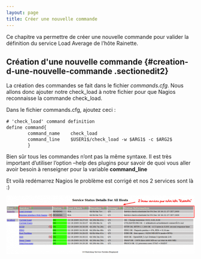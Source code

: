 ```yaml
---
layout: page
title: Créer une nouvelle commande
---
```


Ce chapitre va permettre de créer une nouvelle commande pour valider la
définition du service Load Average de l’hôte Rainette.

Création d'une nouvelle commande {#creation-d-une-nouvelle-commande .sectionedit2}
--------------------------------

La création des commandes se fait dans le fichier *commands.cfg*. Nous
allons donc ajouter notre check\_load à notre fichier pour que Nagios
reconnaisse la commande check\_load.

Dans le fichier commands.cfg, ajoutez ceci :

~~~
# 'check_load' command definition
define command{
        command_name    check_load
        command_line    $USER1$/check_load -w $ARG1$ -c $ARG2$
        }
~~~

Bien sûr tous les commandes n’ont pas la même syntaxe. Il est très
important d’utiliser l’option –help des plugins pour savoir de quoi vous
aller avoir besoin à renseigner pour la variable **command\_line**

Et voilà redémarrez Nagios le problème est corrigé et nos 2 services
sont là :)

[![](../../assets/media/nagios/nagios-debutant/nouveaux-services.png@w=700)](../../_detail/nagios/nagios-debutant/nouveaux-services.png@id=nagios%253Anagios-debutant%253Acreer-sa-premiere-commande.html "nagios:nagios-debutant:nouveaux-services.png")